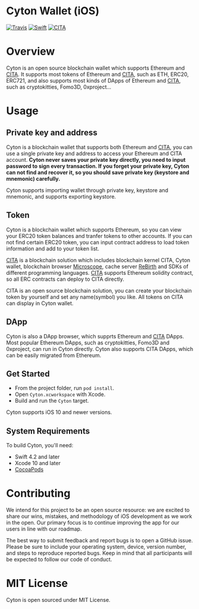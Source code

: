 # Cyton Wallet (iOS)

[![Travis](https://travis-ci.com/cryptape/cyton-ios.svg?branch=develop)](https://travis-ci.com/cryptape/cyton-ios)
[![Swift](https://img.shields.io/badge/Swift-4.2-orange.svg?style=flat)](https://developer.apple.com/swift/)
[![CITA](https://img.shields.io/badge/made%20for-CITA-blue.svg)](https://www.citahub.com)

# Overview

Cyton is an open source blockchain wallet which supports Ethereum and [CITA](https://www.citahub.com). It supports most tokens of Ethereum and [CITA](https://www.citahub.com), such as ETH, ERC20, ERC721, and also supports most kinds of DApps of Ethereum and [CITA](https://www.citahub.com), such as cryptokitties, Fomo3D, 0xproject...

# Usage

## Private key and address

Cyton is a blockchain wallet that supports both Ethereum and [CITA](https://www.citahub.com), you can use a single private key and address to access your Ethereum and CITA account. **Cyton never saves your private key directly, you need to input password to sign every transaction. If you forget your private key, Cyton can not find and recover it, so you should save private key (keystore and mnemonic) carefully.**

Cyton supports importing wallet through private key, keystore and mnemonic, and supports exporting keystore.

## Token

Cyton is a blockchain wallet which supports Ethereum, so you can view your ERC20 token balances and tranfer tokens to other accounts. If you can not find certain ERC20 token, you can input contract address to load token information and add to your token list.

[CITA](https://www.citahub.com) is a blockchain solution which includes blockchain kernel CITA, Cyton wallet, blockchain browser [Microscope](https://github.com/cryptape/microscope), cache server [ReBirth](https://github.com/cryptape/re-birth) and SDKs of different programming languages. [CITA](https://www.citahub.com) supports Ethereum solidity contract, so all ERC contracts can deploy to CITA directly.

CITA is an open source blockchain solution, you can create your blockchain token by yourself and set any name(symbol) you like. All tokens on CITA can display in Cyton wallet.

## DApp

Cyton is also a DApp browser, which supprts Ethereum and [CITA](https://www.citahub.com) DApps. Most popular Ethereum DApps, such as cryptokitties, Fomo3D and 0xproject, can run in Cyton directly. Cyton also supports CITA DApps, which can be easily migrated from Ethereum. 

## Get Started

* From the project folder, run `pod install`.
* Open `Cyton.xcworkspace` with Xcode.
* Build and run the `Cyton` target.

Cyton supports iOS 10 and newer versions.

## System Requirements

To build Cyton, you'll need:

* Swift 4.2 and later
* Xcode 10 and later
* [CocoaPods](https://cocoapods.org)

# Contributing

We intend for this project to be an open source resource: we are excited to
share our wins, mistakes, and methodology of iOS development as we work
in the open. Our primary focus is to continue improving the app for our users in
line with our roadmap.

The best way to submit feedback and report bugs is to open a GitHub issue.
Please be sure to include your operating system, device, version number, and
steps to reproduce reported bugs. Keep in mind that all participants will be
expected to follow our code of conduct.

# MIT License

Cyton is open sourced under MIT License.
